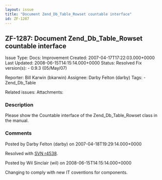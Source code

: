 ```yaml
---
layout: issue
title: "Document Zend_Db_Table_Rowset countable interface"
id: ZF-1287
---
```


ZF-1287: Document Zend\_Db\_Table\_Rowset countable interface
-------------------------------------------------------------

 Issue Type: Docs: Improvement Created: 2007-04-17T17:22:03.000+0000 Last Updated: 2008-06-15T14:15:14.000+0000 Status: Resolved Fix version(s): - 0.9.3 (05/May/07)
 
 Reporter:  Bill Karwin (bkarwin)  Assignee:  Darby Felton (darby)  Tags: - Zend\_Db\_Table
 
 Related issues: 
 Attachments: 
### Description

Please show the Countable interface of the Zend\_Db\_Table\_Rowset class in the manual.

 

 

### Comments

Posted by Darby Felton (darby) on 2007-04-18T19:29:14.000+0000

Resolved with [SVN r4538](http://framework.zend.com/fisheye/changelog/Zend_Framework/?cs=4538).

 

 

Posted by Wil Sinclair (wil) on 2008-06-15T14:15:14.000+0000

Changing to comply with new IT coventions for components.

 

 